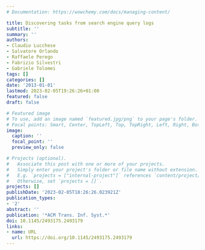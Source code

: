 ```yaml
---
# Documentation: https://wowchemy.com/docs/managing-content/

title: Discovering tasks from search engine query logs
subtitle: ''
summary: ''
authors:
- Claudio Lucchese
- Salvatore Orlando
- Raffaele Perego
- Fabrizio Silvestri
- Gabriele Tolomei
tags: []
categories: []
date: '2013-01-01'
lastmod: 2023-02-05T19:26:26+01:00
featured: false
draft: false

# Featured image
# To use, add an image named `featured.jpg/png` to your page's folder.
# Focal points: Smart, Center, TopLeft, Top, TopRight, Left, Right, BottomLeft, Bottom, BottomRight.
image:
  caption: ''
  focal_point: ''
  preview_only: false

# Projects (optional).
#   Associate this post with one or more of your projects.
#   Simply enter your project's folder or file name without extension.
#   E.g. `projects = ["internal-project"]` references `content/project/deep-learning/index.md`.
#   Otherwise, set `projects = []`.
projects: []
publishDate: '2023-02-05T18:26:26.023921Z'
publication_types:
- '2'
abstract: ''
publication: '*ACM Trans. Inf. Syst.*'
doi: 10.1145/2493175.2493179
links:
- name: URL
  url: https://doi.org/10.1145/2493175.2493179
---
```


